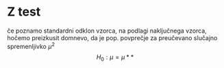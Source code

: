 # Z test
če poznamo standardni odklon vzorca, na podlagi naključnega vzorca, hočemo preizkusit domnevo, da je pop. povprečje za preučevano slučajno spremenljivko $\mu^2$
$$H_0 : \mu =\mu **$$